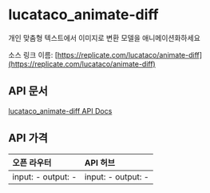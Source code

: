 # lucataco_animate-diff

개인 맞춤형 텍스트에서 이미지로 변환 모델을 애니메이션화하세요

소스 링크 이름: [https://replicate.com/lucataco/animate-diff](https://replicate.com/lucataco/animate-diff)

## API 문서

[lucataco_animate-diff API Docs](../apis/kr/lucataco_animate-diff.md)

## API 가격

| 오픈 라우터 | API 허브 |
|:---|:---|
| input: - output: - | input: - output: - |
